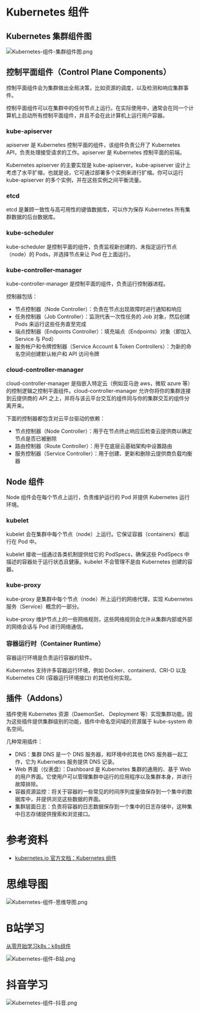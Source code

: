 # Kubernetes 组件

## Kubernetes 集群组件图

![Kubernetes-组件-集群组件图.png](https://cnymw.github.io/GolangStudy/docs/Kubernetes-组件/Kubernetes-组件-集群组件图.png)

## 控制平面组件（Control Plane Components）

控制平面组件会为集群做出全局决策，比如资源的调度，以及检测和响应集群事件。

控制平面组件可以在集群中的任何节点上运行。在实际使用中，通常会在同一个计算机上启动所有控制平面组件，并且不会在此计算机上运行用户容器。

### kube-apiserver 

apiserver 是 Kubernetes 控制平面的组件，该组件负责公开了 Kubernetes API，负责处理接受请求的工作。apiserver 是 Kubernetes 控制平面的前端。

Kubernetes apiserver 的主要实现是 kube-apiserver。kube-apiserver 设计上考虑了水平扩缩，也就是说，它可通过部署多个实例来进行扩缩。你可以运行 kube-apiserver 的多个实例，并在这些实例之间平衡流量。

### etcd

etcd 是兼顾一致性与高可用性的键值数据库，可以作为保存 Kubernetes 所有集群数据的后台数据库。

### kube-scheduler

kube-scheduler 是控制平面的组件，负责监视新创建的、未指定运行节点（node）的 Pods，并选择节点来让 Pod 在上面运行。

### kube-controller-manager

kube-controller-manager 是控制平面的组件，负责运行控制器进程。

控制器包括：

- 节点控制器（Node Controller）：负责在节点出现故障时进行通知和响应
- 任务控制器（Job Controller）：监测代表一次性任务的 Job 对象，然后创建 Pods 来运行这些任务直至完成
- 端点控制器（Endpoints Controller）：填充端点（Endpoints）对象（即加入 Service 与 Pod）
- 服务帐户和令牌控制器（Service Account & Token Controllers）：为新的命名空间创建默认帐户和 API 访问令牌

### cloud-controller-manager 

cloud-controller-manager 是指嵌入特定云（例如亚马逊 aws，微软 azure 等）的控制逻辑之控制平面组件。cloud-controller-manager 允许你将你的集群连接到云提供商的 API 之上，并将与该云平台交互的组件同与你的集群交互的组件分离开来。

下面的控制器都包含对云平台驱动的依赖：

- 节点控制器（Node Controller）：用于在节点终止响应后检查云提供商以确定节点是否已被删除
- 路由控制器（Route Controller）：用于在底层云基础架构中设置路由
- 服务控制器（Service Controller）：用于创建、更新和删除云提供商负载均衡器

## Node 组件

Node 组件会在每个节点上运行，负责维护运行的 Pod 并提供 Kubernetes 运行环境。

### kubelet 

kubelet 会在集群中每个节点（node）上运行。它保证容器（containers）都运行在 Pod 中。

kubelet 接收一组通过各类机制提供给它的 PodSpecs，确保这些 PodSpecs 中描述的容器处于运行状态且健康。kubelet 不会管理不是由 Kubernetes 创建的容器。

### kube-proxy 

kube-proxy 是集群中每个节点（node）所上运行的网络代理，实现 Kubernetes 服务（Service）概念的一部分。

kube-proxy 维护节点上的一些网络规则，这些网络规则会允许从集群内部或外部的网络会话与 Pod 进行网络通信。

### 容器运行时（Container Runtime）

容器运行环境是负责运行容器的软件。

Kubernetes 支持许多容器运行环境，例如 Docker、containerd、CRI-O 以及 Kubernetes CRI (容器运行环境接口) 的其他任何实现。

## 插件（Addons）

插件使用 Kubernetes 资源（DaemonSet、 Deployment 等）实现集群功能。因为这些插件提供集群级别的功能，插件中命名空间域的资源属于 kube-system 命名空间。

几种常用插件：

- DNS：集群 DNS 是一个 DNS 服务器，和环境中的其他 DNS 服务器一起工作，它为 Kubernetes 服务提供 DNS 记录。
- Web 界面（仪表盘）：Dashboard 是 Kubernetes 集群的通用的、基于 Web 的用户界面。它使用户可以管理集群中运行的应用程序以及集群本身，并进行故障排除。
- 容器资源监控：将关于容器的一些常见的时间序列度量值保存到一个集中的数据库中，并提供浏览这些数据的界面。
- 集群层面日志：负责将容器的日志数据保存到一个集中的日志存储中，这种集中日志存储提供搜索和浏览接口。

# 参考资料

- [kubernetes.io 官方文档：Kubernetes 组件](https://kubernetes.io/zh-cn/docs/concepts/overview/components/)

# 思维导图

![Kubernetes-组件-思维导图.png](https://cnymw.github.io/GolangStudy/docs/Kubernetes-组件/Kubernetes-组件-思维导图.png)

# B站学习

[从零开始学习k8s：k8s组件](https://www.bilibili.com/video/BV13G4y1a7oq/)

![Kubernetes-组件-B站.png](https://cnymw.github.io/GolangStudy/docs/Kubernetes-组件/Kubernetes-组件-B站.png)

# 抖音学习

![Kubernetes-组件-抖音.png](https://cnymw.github.io/GolangStudy/docs/Kubernetes-组件/Kubernetes-组件-抖音.png)
